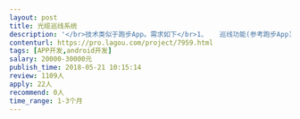 ```yaml
---                
layout: post       
title: 光缆巡线系统           
description: '</br>技术类似于跑步App。需求如下</br>1、	巡线功能(参考跑步App)：开始巡线、暂停巡线、恢复巡线、结束巡线。巡线过程中，显示地图、当前位置、运动轨迹、巡线时间、平均速度、距离等信息。巡线轨迹保存到服务器（可能使用百度鹰眼）。巡线过程中可以拍照上传。如果开始巡线、结束巡线不在指定的位置，则需要拍照说明。开始巡线时，可以选择线路属于哪个大区、哪个维护区、哪个段落。</br>2、	外勤功能：开始外勤、结束外勤。记录开始外勤时间点/位置、结束外勤时间点/位置。如果开始外勤、结束外勤不在指定位置，则需要拍照上传。</br>3、	位置点采集功能：采集一个位置点的经纬度，添加备注上传到系统。</br>4、	实现内存驻留，系统进入后台后，还可以跟踪员工整体轨迹，可以远程控制轨迹上报时间间隔。</br>5、	以上功能需要合并到现有系统中，现有系统占用内存比较多，需要做到使用巡线的时候，单独只开巡线模块，其他模块不占用内存。要尽量减少系统耗电。</br>'     
contenturl: https://pro.lagou.com/project/7959.html      
tags: [APP开发,android开发]            
salary: 20000-30000元          
publish_time: 2018-05-21 10:15:14         
review: 1109人                   
apply: 22人                   
recommend: 0人                   
time_range: 1-3个月              
---                 
```


